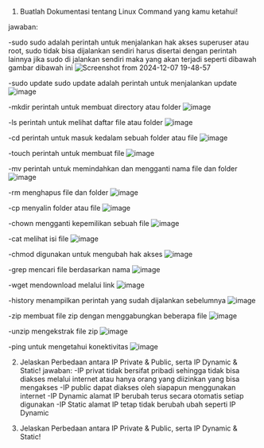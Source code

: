 1. Buatlah Dokumentasi tentang Linux Command yang kamu ketahui!

jawaban: 

-sudo
sudo adalah perintah untuk menjalankan hak akses superuser atau root, sudo tidak bisa dijalankan sendiri harus disertai dengan perintah lainnya jika sudo di jalankan sendiri maka yang akan terjadi seperti dibawah gambar dibawah ini
![Screenshot from 2024-12-07 19-48-57](https://github.com/user-attachments/assets/4f01ea77-16fc-4e5f-8b6d-41758c069544)

-sudo update
sudo update adalah perintah untuk menjalankan update
![image](https://github.com/user-attachments/assets/58fed8d2-f18a-473e-a8cd-8a05a3139f71)

-mkdir
perintah untuk membuat directory atau folder
![image](https://github.com/user-attachments/assets/292cf4de-324a-4ed6-81e3-0dfef0eadc5b)

-ls
perintah untuk melihat daftar file atau folder
![image](https://github.com/user-attachments/assets/9917bda5-5ffb-449c-ae88-635fd949c3c7)

-cd
perintah untuk masuk kedalam sebuah folder atau file
![image](https://github.com/user-attachments/assets/be9acca7-1f8d-4591-84ff-7c829961f991)

-touch
perintah untuk membuat file
![image](https://github.com/user-attachments/assets/3924ee74-bbb8-4b1f-909c-3a77e1d6aff2)

-mv
perintah untuk memindahkan dan mengganti nama file dan folder
![image](https://github.com/user-attachments/assets/58837bda-0408-462c-a298-c1931c9b9115)


-rm
menghapus file dan folder
![image](https://github.com/user-attachments/assets/3ff220ac-e772-4c4a-88a8-a9eb813f9919)

-cp
menyalin folder atau file
![image](https://github.com/user-attachments/assets/030c4652-e4f4-4131-9e2a-2bd08ee41b00)

-chown
mengganti kepemilikan sebuah file
![image](https://github.com/user-attachments/assets/b7a53391-9eef-4b5f-93fd-a1d22e20fc7b)

-cat
melihat isi file
![image](https://github.com/user-attachments/assets/9a03ef7f-38ad-4688-9389-79f8da00bd4f)

-chmod
digunakan untuk mengubah hak akses
![image](https://github.com/user-attachments/assets/a71c3a52-2618-491c-972c-d17c014e4103)

-grep
mencari file berdasarkan nama
![image](https://github.com/user-attachments/assets/e3cf10c9-9106-4dec-8f00-9aab946d07a4)

-wget
mendownload melalui link
![image](https://github.com/user-attachments/assets/f701d018-24cb-40fc-84db-8d72fdc4c540)

-history
menampilkan perintah yang sudah dijalankan sebelumnya
![image](https://github.com/user-attachments/assets/2a8d397d-6c82-4ac8-8f56-5361d68c8b09)

-zip
membuat file zip dengan menggabungkan beberapa file
![image](https://github.com/user-attachments/assets/230876f9-3802-45cb-a222-c25a0347b0e6)

-unzip
mengekstrak file zip
![image](https://github.com/user-attachments/assets/ccfc9ce8-571c-4668-b33c-bb8b8d1c588f)

-ping
untuk mengetahui konektivitas
![image](https://github.com/user-attachments/assets/aac2f013-1015-4204-af45-c45ffae873cc)

2. Jelaskan Perbedaan antara IP Private & Public, serta IP Dynamic & Static!
jawaban:
-IP privat tidak bersifat pribadi sehingga tidak bisa diakses melalui internet atau hanya orang yang diizinkan yang bisa mengakses
-IP public dapat diakses oleh siapapun menggunakan internet
-IP Dynamic alamat IP berubah terus secara otomatis setiap digunakan
-IP Static alamat IP tetap tidak berubah ubah seperti IP Dynamic
















4. Jelaskan Perbedaan antara IP Private & Public, serta IP Dynamic & Static!
